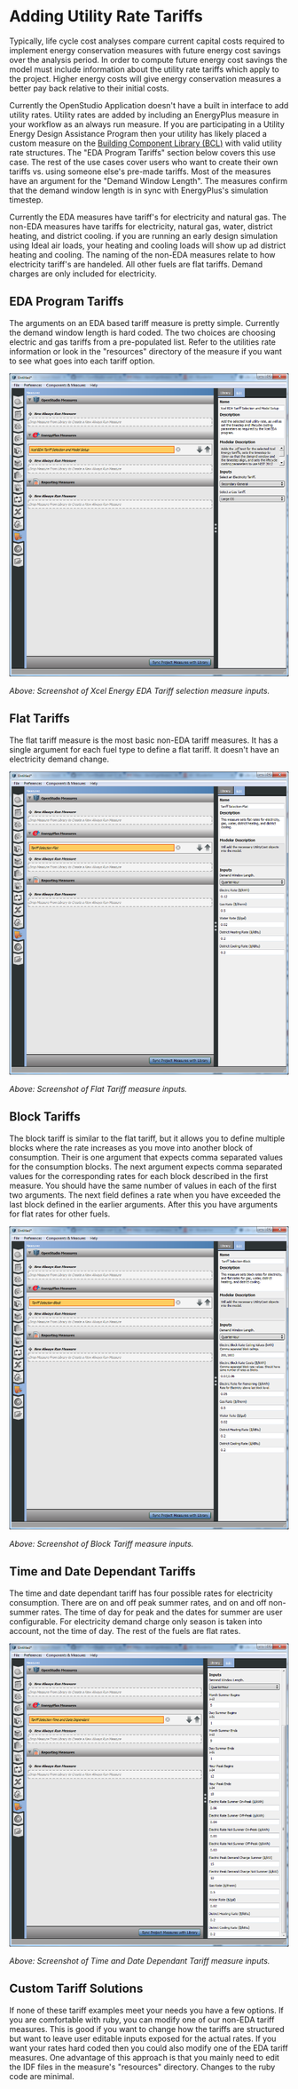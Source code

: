 <h1>Adding Utility Rate Tariffs</h1>
Typically, life cycle cost analyses compare current capital costs required to implement energy conservation measures with future energy cost savings over the analysis period. In order to compute future energy cost savings the model must include information about the utility rate tariffs which apply to the project. Higher energy costs will give energy conservation measures a better pay back relative to their initial costs.

Currently the OpenStudio Application doesn't have a built in interface to add utility rates. Utility rates are added by including an EnergyPlus measure in your workflow as an always run measure. If you are participating in a Utility Energy Design Assistance Program then your utility has likely placed a custom measure on the [Building Component Library (BCL)](https://bcl.nrel.gov/) with valid utility rate structures. The "EDA Program Tariffs" section below covers this use case. The rest of the use cases cover users who want to create their own tariffs vs. using someone else's pre-made tariffs. Most of the measures have an argument for the "Demand Window Length". The measures confirm that the demand window length is in sync with EnergyPlus's simulation timestep.

Currently the EDA measures have tariff's for electricity and natural gas. The non-EDA measures have tariffs for electricity, natural gas, water, district heating, and district cooling. if you are running an early design simulation using Ideal air loads, your heating and cooling loads will show up ad district heating and cooling. The naming of the non-EDA measures relate to how electricity tariff's are handeled. All other fuels are flat tariffs. Demand charges are only included for electricity.

## EDA Program Tariffs
The arguments on an EDA based tariff measure is pretty simple. Currently the demand window length is hard coded. The two choices are choosing electric and gas tariffs from a pre-populated list. Refer to the utilities rate information or look in the "resources" directory of the measure if you want to see what goes into each tariff option.

![Xcel Energy EDA Tariff selection measure inputs](img/tariffs/tariffs_xcel.png)

*Above: Screenshot of Xcel Energy EDA Tariff selection measure inputs.*

## Flat Tariffs
The flat tariff measure is the most basic non-EDA tariff measures. It has a single argument for each fuel type to define a flat tariff. It doesn't have an electricity demand change.

![Flat Tariff measure inputs](img/tariffs/tariffs_flat.png)

*Above: Screenshot of Flat Tariff measure inputs.*

## Block Tariffs
The block tariff is similar to the flat tariff, but it allows you to define multiple blocks where the rate increases as you move into another block of consumption. Their is one argument that expects comma separated values for the consumption blocks. The next argument expects comma separated values for the corresponding rates for each block described in the first measure. You should have the same number of values in each of the first two arguments. The next field defines a rate when you have exceeded the last block defined in the earlier arguments. After this you have arguments for flat rates for other fuels.

![Block Tariff measure inputs](img/tariffs/tariffs_block.png)

*Above: Screenshot of Block Tariff measure inputs.*

## Time and Date Dependant Tariffs
The time and date dependant tariff has four possible rates for electricity consumption. There are on and off peak summer rates, and on and off non-summer rates. The time of day for peak and the dates for summer are user configurable. For electricity demand charge only season is taken into account, not the time of day. The rest of the fuels are flat rates.

![Time and Date Dependant Tariff measure inputs](img/tariffs/tariffs_time_and_date.png)

*Above: Screenshot of Time and Date Dependant Tariff measure inputs.*

## Custom Tariff Solutions
If none of these tariff examples meet your needs you have a few options. If you are comfortable with ruby, you can modify one of our non-EDA tariff measures. This is good if you want to change how the tariffs are structured but want to leave user editable inputs exposed for the actual rates. If you want your rates hard coded then you could also modify one of the EDA tariff measures. One advantage of this approach is that you mainly need to edit the IDF files in the measure's "resources" directory. Changes to the ruby code are minimal.

